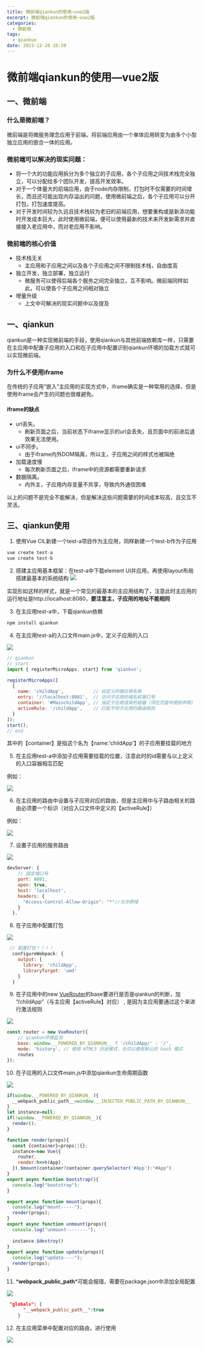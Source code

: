 ```yaml
---
title: 微前端qiankun的使用—vue2版
excerpt: 微前端qiankun的使用—vue2版
categories:
  - 微前端
tags:
  - qiankun
date: 2023-12-28 16:59
---
```

# 微前端qiankun的使用—vue2版

## 一、微前端

### 什么是微前端？

微前端是将微服务理念应用于前端，将前端应用由一个单体应用转变为由多个小型独立应用的嵌合一体的应用。

### 微前端可以解决的现实问题：

-  将一个大的功能应用拆分为多个独立的子应用，各个子应用之间技术栈完全独立，可以分配给多个团队开发，提高开发效率。
- 对于一个体量大的前端应用，由于node内存限制，打包时不仅需要的时间增长，而且还可能出现内存溢出的问题，使用微前端之后，各个子应用可以分开打包，打包速度提高。
- 对于开发时间较为久远且技术栈较为老旧的前端应用，想要重构或是新添功能时开发成本巨大，此时使用微前端，便可以使用最新的技术来开发新需求并直接接入老应用中，而对老应用不影响。

### 微前端的核心价值

- 技术栈无关
  - 主应用和子应用之间以及各个子应用之间不限制技术栈，自由度高
- 独立开发，独立部署，独立运行
  - 微服务可以使得后端各个服务之间完全独立，互不影响。微前端同样如此，可以使各个子应用之间相对独立
- 增量升级
  - 上文中可解决的现实问题中以及提及

## 一、qiankun

qiankun是一种实现微前端的手段，使用qiankun与其他前端依赖库一样，只需要在主应用中配置子应用的入口和在子应用中配置识别qiankun环境的加载方式就可以实现微前端。

### 为什么不使用iframe

在传统的子应用“嵌入”主应用的实现方式中，iframe确实是一种常用的选择，但是使用iframe会产生的问题也很难避免。

#### iframe的缺点

- url丢失。
  - 刷新页面之后，当前状态下iframe显示的url会丢失，且页面中的前进后退效果无法使用。
- ui不同步。
  - 由于iframe内外DOM隔离，所以主，子应用之间的样式也被隔绝
- 加载速度慢
  - 每次刷新页面之后，iframe中的资源都需要重新请求
- 数据隔离。
  - 内外主，子应用内存变量不共享，导致内外通信困难

以上的问题不是完全不能解决，但是解决这些问题需要的时间成本较高，且交互不灵活。

## 三、qiankun使用

1. 使用Vue CIL新建一个test-a项目作为主应用，同样新建一个test-b作为子应用

```js
vue create test-a
vue create test-b
```

2. 搭建主应用基本框架：在test-a中下载element UI并应用，再使用layout布局搭建最基本的系统结构
![](https://ooo.0x0.ooo/2023/12/28/OKVi4F.png)

实现形如这样的样式，就是一个常见的最基本的主应用结构了，注意此时主应用的运行地址是http://localhost:8080，**要注意主，子应用的地址不能相同**

3. 在主应用test-a中，下载qiankun依赖

```js
npm install qiankun
```

4. 在主应用test-a的入口文件main.js中，定义子应用的入口

![](https://ooo.0x0.ooo/2023/12/28/OKVn26.png)

```js
// qiankun
// start
import { registerMicroApps, start} from 'qiankun';

registerMicroApps([
  {
    name: 'childApp',			// 自定义的微应用名称
    entry: '//localhost:8081',	// 访问子应用的域名和端口号
    container: '#MainchildApp',	// 指定子应用渲染的容器（须在页面中提前声明）
    activeRule: '/childApp',	// 匹配不同子应用的路由规则
  }
]);
start();
// end
```

其中的【container】是指这个名为【name:'childApp'】的子应用要挂载的地方

5. 在主应用test-a中添加子应用需要挂载的位置，注意此时的id需要与以上定义的入口容器相互匹配

例如：

![](https://ooo.0x0.ooo/2023/12/28/OKV7bP.png)

6. 在主应用的路由中设置与子应用对应的路由，但是主应用中与子路由相关的路由必须要一个标识（对应入口文件中定义的【activeRule】）

例如：

![](../img/qiankuun/1.png)

7. 设置子应用的服务路由

![](https://ooo.0x0.ooo/2023/12/28/OKVNmb.png)

```js
devServer: {
    // 固定端口号
    port: 8081,
    open: true,
    host: 'localhost',
    headers: {
      "Access-Control-Allow-Origin": "*"//允许跨域
    }
  },
```

8. 在子应用中配置打包

![](https://ooo.0x0.ooo/2023/12/28/OKVeVl.png)

```js
 // 配置打包！！！！
  configureWebpack: {
    output: {
      library: 'childApp',
      libraryTarget: 'umd'
    }
  }
```

9. 在子应用中的new [VueRouter](https://so.csdn.net/so/search?q=VueRouter&spm=1001.2101.3001.7020)的base要进行是否是qiankun的判断，加 “/childApp”（与主应用【activeRule】对应） , 是因为主应用要通过这个来进行激活规则

![](https://ooo.0x0.ooo/2023/12/28/OKVAqg.png)

```js
const router = new VueRouter({
    // qiankun环境监测
    base: window.__POWERED_BY_QIANKUN__ ? '/childApp/' : '/',
    mode: 'history', // 使用 HTML5 历史模式，也可以使用默认的 hash 模式
    routes
});
```

10. 在子应用的入口文件main.js中添加qiankun生命周期函数

![](https://ooo.0x0.ooo/2023/12/28/OKVKAB.png)

```js
if(window.__POWERED_BY_QIANKUN__){
  __webpack_public_path__=window.__INJECTED_PUBLIC_PATH_BY_QIANKUN__
}
let instance=null;
if(!window.__POWERED_BY_QIANKUN__){
  render();
}

function render(props){
  const {container}=props||{};
  instance=new Vue({
    router,
    render:h=>h(App),
  }).$mount(container?container.querySelector('#App'):"#App")
}
export async function bootstrap(){
  console.log("bootstrap");
}

export async function mount(props){
  console.log("mount-----");
  render(props);
}
export async function unmount(props){
  console.log("unmount--------");
  
  instance.$destroy()
}
export async function update(props){
  console.log("update----");
  render(props);
}

```

11. *__webpack_public_path__*可能会报错，需要在package.json中添加全局配置

![](https://ooo.0x0.ooo/2023/12/28/OKVZQs.png)

```json
 "globals": {
      "__webpack_public_path__":true
    }
```

12. 在主应用菜单中配置对应的路由，进行使用

![](https://ooo.0x0.ooo/2023/12/28/OKVvCK.png)